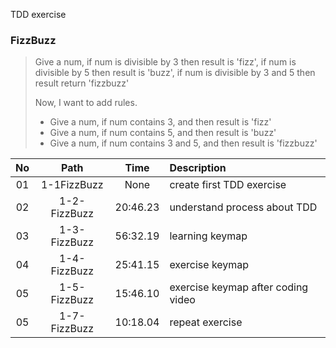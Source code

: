 TDD exercise

### FizzBuzz

> Give a num, if num is divisible by 3 then result is 'fizz', if num is divisible
by 5 then result is 'buzz', if num is divisible by 3 and 5 then result return 
'fizzbuzz'
> 
> Now, I want to add rules. 
> - Give a num, if num contains 3, and then result is 'fizz'
> - Give a num, if num contains 5, and then result is 'buzz'
> - Give a num, if num contains 3 and 5, and then result is 'fizzbuzz'

|No|Path|Time|Description|
|:---:|:---:|:---:|:---|
|01|1-1FizzBuzz|None|create first TDD exercise|
|02|1-2-FizzBuzz|20:46.23|understand process about TDD|
|03|1-3-FizzBuzz|56:32.19|learning keymap|
|04|1-4-FizzBuzz|25:41.15|exercise keymap|
|05|1-5-FizzBuzz|15:46.10|exercise keymap after coding video|
|05|1-7-FizzBuzz|10:18.04|repeat exercise|